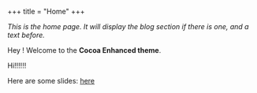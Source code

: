 +++
title = "Home"
+++

_This is the home page. It will display the blog section if there is one, and a text before._

Hey ! Welcome to the **Cocoa Enhanced theme**. 

Hi!!!!!!

Here are some slides: [here](/slides/Tada.html)